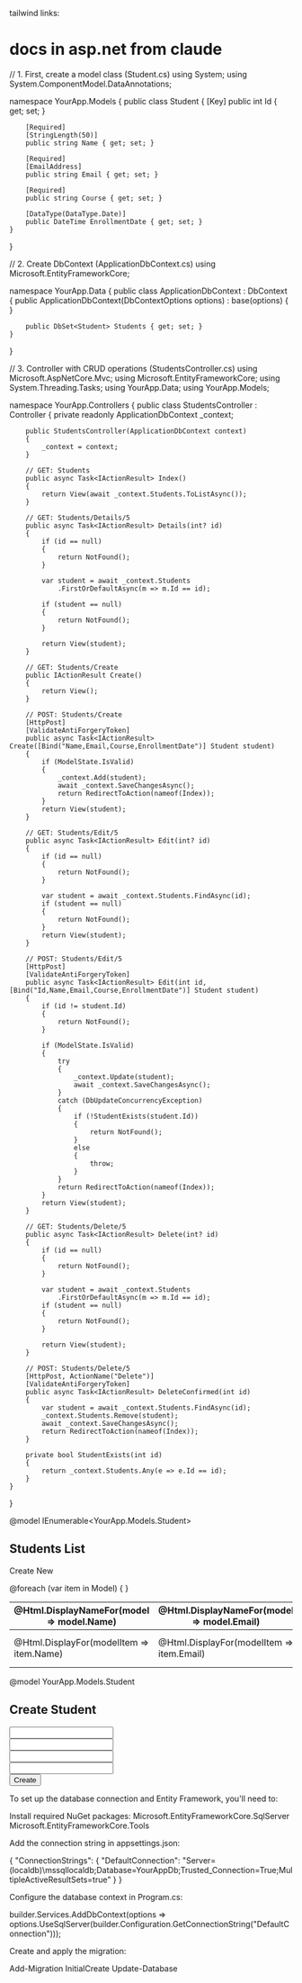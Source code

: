 tailwind links:  <script src="https://unpkg.com/@tailwindcss/browser@4"></script>
<script src="https://cdn.tailwindcss.com"></script>
<style type="text/tailwindcss">
      @theme {
        --color-clifford: #da373d;
      }
    </style>
    
# docs in asp.net from claude

// 1. First, create a model class (Student.cs)
using System;
using System.ComponentModel.DataAnnotations;

namespace YourApp.Models
{
    public class Student
    {
        [Key]
        public int Id { get; set; }

        [Required]
        [StringLength(50)]
        public string Name { get; set; }

        [Required]
        [EmailAddress]
        public string Email { get; set; }

        [Required]
        public string Course { get; set; }

        [DataType(DataType.Date)]
        public DateTime EnrollmentDate { get; set; }
    }
}

// 2. Create DbContext (ApplicationDbContext.cs)
using Microsoft.EntityFrameworkCore;

namespace YourApp.Data
{
    public class ApplicationDbContext : DbContext
    {
        public ApplicationDbContext(DbContextOptions<ApplicationDbContext> options)
            : base(options)
        {
        }

        public DbSet<Student> Students { get; set; }
    }
}

// 3. Controller with CRUD operations (StudentsController.cs)
using Microsoft.AspNetCore.Mvc;
using Microsoft.EntityFrameworkCore;
using System.Threading.Tasks;
using YourApp.Data;
using YourApp.Models;

namespace YourApp.Controllers
{
    public class StudentsController : Controller
    {
        private readonly ApplicationDbContext _context;

        public StudentsController(ApplicationDbContext context)
        {
            _context = context;
        }

        // GET: Students
        public async Task<IActionResult> Index()
        {
            return View(await _context.Students.ToListAsync());
        }

        // GET: Students/Details/5
        public async Task<IActionResult> Details(int? id)
        {
            if (id == null)
            {
                return NotFound();
            }

            var student = await _context.Students
                .FirstOrDefaultAsync(m => m.Id == id);
            
            if (student == null)
            {
                return NotFound();
            }

            return View(student);
        }

        // GET: Students/Create
        public IActionResult Create()
        {
            return View();
        }

        // POST: Students/Create
        [HttpPost]
        [ValidateAntiForgeryToken]
        public async Task<IActionResult> Create([Bind("Name,Email,Course,EnrollmentDate")] Student student)
        {
            if (ModelState.IsValid)
            {
                _context.Add(student);
                await _context.SaveChangesAsync();
                return RedirectToAction(nameof(Index));
            }
            return View(student);
        }

        // GET: Students/Edit/5
        public async Task<IActionResult> Edit(int? id)
        {
            if (id == null)
            {
                return NotFound();
            }

            var student = await _context.Students.FindAsync(id);
            if (student == null)
            {
                return NotFound();
            }
            return View(student);
        }

        // POST: Students/Edit/5
        [HttpPost]
        [ValidateAntiForgeryToken]
        public async Task<IActionResult> Edit(int id, [Bind("Id,Name,Email,Course,EnrollmentDate")] Student student)
        {
            if (id != student.Id)
            {
                return NotFound();
            }

            if (ModelState.IsValid)
            {
                try
                {
                    _context.Update(student);
                    await _context.SaveChangesAsync();
                }
                catch (DbUpdateConcurrencyException)
                {
                    if (!StudentExists(student.Id))
                    {
                        return NotFound();
                    }
                    else
                    {
                        throw;
                    }
                }
                return RedirectToAction(nameof(Index));
            }
            return View(student);
        }

        // GET: Students/Delete/5
        public async Task<IActionResult> Delete(int? id)
        {
            if (id == null)
            {
                return NotFound();
            }

            var student = await _context.Students
                .FirstOrDefaultAsync(m => m.Id == id);
            if (student == null)
            {
                return NotFound();
            }

            return View(student);
        }

        // POST: Students/Delete/5
        [HttpPost, ActionName("Delete")]
        [ValidateAntiForgeryToken]
        public async Task<IActionResult> DeleteConfirmed(int id)
        {
            var student = await _context.Students.FindAsync(id);
            _context.Students.Remove(student);
            await _context.SaveChangesAsync();
            return RedirectToAction(nameof(Index));
        }

        private bool StudentExists(int id)
        {
            return _context.Students.Any(e => e.Id == id);
        }
    }
}


<!-- Index.cshtml -->
@model IEnumerable<YourApp.Models.Student>

<h2>Students List</h2>

<p>
    <a asp-action="Create" class="btn btn-primary">Create New</a>
</p>
<table class="table">
    <thead>
        <tr>
            <th>@Html.DisplayNameFor(model => model.Name)</th>
            <th>@Html.DisplayNameFor(model => model.Email)</th>
            <th>@Html.DisplayNameFor(model => model.Course)</th>
            <th>@Html.DisplayNameFor(model => model.EnrollmentDate)</th>
            <th>Actions</th>
        </tr>
    </thead>
    <tbody>
        @foreach (var item in Model)
        {
            <tr>
                <td>@Html.DisplayFor(modelItem => item.Name)</td>
                <td>@Html.DisplayFor(modelItem => item.Email)</td>
                <td>@Html.DisplayFor(modelItem => item.Course)</td>
                <td>@Html.DisplayFor(modelItem => item.EnrollmentDate)</td>
                <td>
                    <a asp-action="Edit" asp-route-id="@item.Id" class="btn btn-warning">Edit</a>
                    <a asp-action="Details" asp-route-id="@item.Id" class="btn btn-info">Details</a>
                    <a asp-action="Delete" asp-route-id="@item.Id" class="btn btn-danger">Delete</a>
                </td>
            </tr>
        }
    </tbody>
</table>

<!-- Create.cshtml -->
@model YourApp.Models.Student

<h2>Create Student</h2>

<form asp-action="Create">
    <div class="form-group">
        <label asp-for="Name" class="control-label"></label>
        <input asp-for="Name" class="form-control" />
        <span asp-validation-for="Name" class="text-danger"></span>
    </div>
    <div class="form-group">
        <label asp-for="Email" class="control-label"></label>
        <input asp-for="Email" class="form-control" />
        <span asp-validation-for="Email" class="text-danger"></span>
    </div>
    <div class="form-group">
        <label asp-for="Course" class="control-label"></label>
        <input asp-for="Course" class="form-control" />
        <span asp-validation-for="Course" class="text-danger"></span>
    </div>
    <div class="form-group">
        <label asp-for="EnrollmentDate" class="control-label"></label>
        <input asp-for="EnrollmentDate" class="form-control" />
        <span asp-validation-for="EnrollmentDate" class="text-danger"></span>
    </div>
    <div class="form-group">
        <input type="submit" value="Create" class="btn btn-primary" />
    </div>
</form>


To set up the database connection and Entity Framework, you'll need to:

Install required NuGet packages:
Microsoft.EntityFrameworkCore.SqlServer
Microsoft.EntityFrameworkCore.Tools

Add the connection string in appsettings.json:

{
  "ConnectionStrings": {
    "DefaultConnection": "Server=(localdb)\\mssqllocaldb;Database=YourAppDb;Trusted_Connection=True;MultipleActiveResultSets=true"
  }
}

Configure the database context in Program.cs:

builder.Services.AddDbContext<ApplicationDbContext>(options =>
    options.UseSqlServer(builder.Configuration.GetConnectionString("DefaultConnection")));

Create and apply the migration:

Add-Migration InitialCreate
Update-Database
